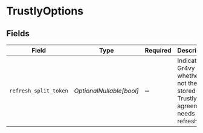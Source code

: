 # TrustlyOptions


## Fields

| Field                                                                            | Type                                                                             | Required                                                                         | Description                                                                      | Example                                                                          |
| -------------------------------------------------------------------------------- | -------------------------------------------------------------------------------- | -------------------------------------------------------------------------------- | -------------------------------------------------------------------------------- | -------------------------------------------------------------------------------- |
| `refresh_split_token`                                                            | *OptionalNullable[bool]*                                                         | :heavy_minus_sign:                                                               | Indicates to Gr4vy whether or not the stored Trustly agreement needs refreshing. | true                                                                             |